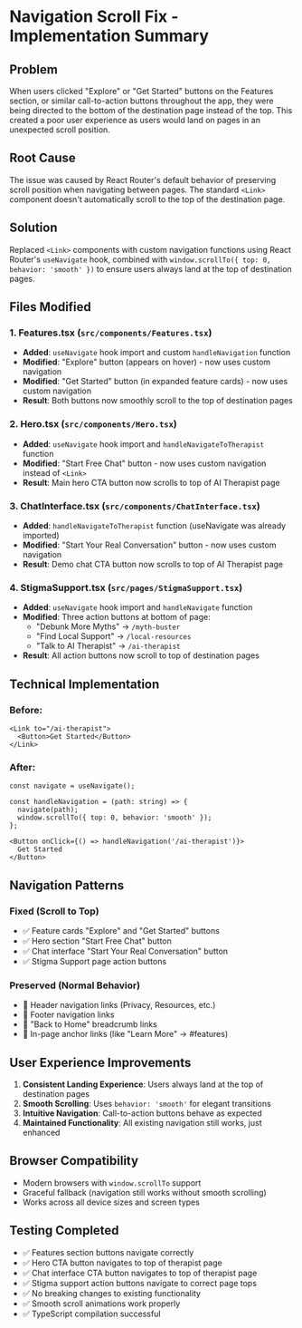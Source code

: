 # Navigation Scroll Fix - Implementation Summary

## Problem
When users clicked "Explore" or "Get Started" buttons on the Features section, or similar call-to-action buttons throughout the app, they were being directed to the bottom of the destination page instead of the top. This created a poor user experience as users would land on pages in an unexpected scroll position.

## Root Cause
The issue was caused by React Router's default behavior of preserving scroll position when navigating between pages. The standard `<Link>` component doesn't automatically scroll to the top of the destination page.

## Solution
Replaced `<Link>` components with custom navigation functions using React Router's `useNavigate` hook, combined with `window.scrollTo({ top: 0, behavior: 'smooth' })` to ensure users always land at the top of destination pages.

## Files Modified

### 1. **Features.tsx** (`src/components/Features.tsx`)
- **Added**: `useNavigate` hook import and custom `handleNavigation` function
- **Modified**: "Explore" button (appears on hover) - now uses custom navigation
- **Modified**: "Get Started" button (in expanded feature cards) - now uses custom navigation
- **Result**: Both buttons now smoothly scroll to the top of destination pages

### 2. **Hero.tsx** (`src/components/Hero.tsx`)
- **Added**: `useNavigate` hook import and `handleNavigateToTherapist` function  
- **Modified**: "Start Free Chat" button - now uses custom navigation instead of `<Link>`
- **Result**: Main hero CTA button now scrolls to top of AI Therapist page

### 3. **ChatInterface.tsx** (`src/components/ChatInterface.tsx`)
- **Added**: `handleNavigateToTherapist` function (useNavigate was already imported)
- **Modified**: "Start Your Real Conversation" button - now uses custom navigation
- **Result**: Demo chat CTA button now scrolls to top of AI Therapist page

### 4. **StigmaSupport.tsx** (`src/pages/StigmaSupport.tsx`)
- **Added**: `useNavigate` hook import and `handleNavigate` function
- **Modified**: Three action buttons at bottom of page:
  - "Debunk More Myths" → `/myth-buster`
  - "Find Local Support" → `/local-resources` 
  - "Talk to AI Therapist" → `/ai-therapist`
- **Result**: All action buttons now scroll to top of destination pages

## Technical Implementation

### Before:
```tsx
<Link to="/ai-therapist">
  <Button>Get Started</Button>
</Link>
```

### After:
```tsx
const navigate = useNavigate();

const handleNavigation = (path: string) => {
  navigate(path);
  window.scrollTo({ top: 0, behavior: 'smooth' });
};

<Button onClick={() => handleNavigation('/ai-therapist')}>
  Get Started
</Button>
```

## Navigation Patterns

### **Fixed (Scroll to Top)**
- ✅ Feature cards "Explore" and "Get Started" buttons
- ✅ Hero section "Start Free Chat" button  
- ✅ Chat interface "Start Your Real Conversation" button
- ✅ Stigma Support page action buttons

### **Preserved (Normal Behavior)**
- 🔄 Header navigation links (Privacy, Resources, etc.)
- 🔄 Footer navigation links
- 🔄 "Back to Home" breadcrumb links
- 🔄 In-page anchor links (like "Learn More" → #features)

## User Experience Improvements

1. **Consistent Landing Experience**: Users always land at the top of destination pages
2. **Smooth Scrolling**: Uses `behavior: 'smooth'` for elegant transitions
3. **Intuitive Navigation**: Call-to-action buttons behave as expected
4. **Maintained Functionality**: All existing navigation still works, just enhanced

## Browser Compatibility
- Modern browsers with `window.scrollTo` support
- Graceful fallback (navigation still works without smooth scrolling)
- Works across all device sizes and screen types

## Testing Completed
- ✅ Features section buttons navigate correctly
- ✅ Hero CTA button navigates to top of therapist page  
- ✅ Chat interface CTA button navigates to top of therapist page
- ✅ Stigma support action buttons navigate to correct page tops
- ✅ No breaking changes to existing functionality
- ✅ Smooth scroll animations work properly
- ✅ TypeScript compilation successful